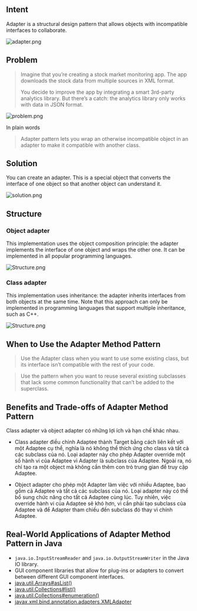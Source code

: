 ## Intent

Adapter is a structural design pattern that allows objects with incompatible interfaces to collaborate.

![adapter.png](https://refactoring.guru/images/patterns/content/adapter/adapter-en-2x.png)

## Problem

> Imagine that you’re creating a stock market monitoring app. The app downloads the stock data from multiple sources in XML format.
>
> You decide to improve the app by integrating a smart 3rd-party analytics library. But there’s a catch: the analytics library only works with data in JSON format.

![problem.png](https://refactoring.guru/images/patterns/diagrams/adapter/problem-en-2x.png)

In plain words

> Adapter pattern lets you wrap an otherwise incompatible object in an adapter to make it compatible with another class.

## Solution
You can create an adapter. This is a special object that converts the interface of one object so that another object can understand it.

![solution.png](https://refactoring.guru/images/patterns/diagrams/adapter/solution-en-2x.png)

## Structure
### Object adapter

This implementation uses the object composition principle: the adapter implements the interface of one object and wraps the other one. It can be implemented in all popular programming languages.

![Structure.png](https://refactoring.guru/images/patterns/diagrams/adapter/structure-object-adapter-2x.png)

### Class adapter
This implementation uses inheritance: the adapter inherits interfaces from both objects at the same time. Note that this approach can only be implemented in programming languages that support multiple inheritance, such as C++.

![Structure.png](https://refactoring.guru/images/patterns/diagrams/adapter/structure-class-adapter-2x.png)

## When to Use the Adapter Method Pattern

> Use the Adapter class when you want to use some existing class, but its interface isn’t compatible with the rest of your code.

> Use the pattern when you want to reuse several existing subclasses that lack some common functionality that can’t be added to the superclass.


## Benefits and Trade-offs of Adapter Method Pattern

Class adapter và object adapter có những lợi ích và hạn chế khác nhau.

- Class adapter điều chỉnh Adaptee thành Target bằng cách liên kết với một Adaptee cụ thể, nghĩa là nó không thể thích ứng cho class và tất cả các subclass của nó. Loại adapter này cho phép Adapter override một số hành vi của Adaptee vì Adapter là subclass của Adaptee. Ngoài ra, nó chỉ tạo ra một object mà không cần thêm con trỏ trung gian để truy cập Adaptee.

- Object adapter cho phép một Adapter làm việc với nhiều Adaptee, bao gồm cả Adaptee và tất cả các subclass của nó. Loại adapter này có thể bổ sung chức năng cho tất cả Adaptee cùng lúc. Tuy nhiên, việc override hành vi của Adaptee sẽ khó hơn, vì cần phải tạo subclass của Adaptee và để Adapter tham chiếu đến subclass đó thay vì chính Adaptee.

## Real-World Applications of Adapter Method Pattern in Java

* `java.io.InputStreamReader` and `java.io.OutputStreamWriter` in the Java IO library.
* GUI component libraries that allow for plug-ins or adapters to convert between different GUI component interfaces.
* [java.util.Arrays#asList()](http://docs.oracle.com/javase/8/docs/api/java/util/Arrays.html#asList%28T...%29)
* [java.util.Collections#list()](https://docs.oracle.com/javase/8/docs/api/java/util/Collections.html#list-java.util.Enumeration-)
* [java.util.Collections#enumeration()](https://docs.oracle.com/javase/8/docs/api/java/util/Collections.html#enumeration-java.util.Collection-)
* [javax.xml.bind.annotation.adapters.XMLAdapter](http://docs.oracle.com/javase/8/docs/api/javax/xml/bind/annotation/adapters/XmlAdapter.html#marshal-BoundType-)
